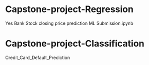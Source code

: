 # Capstone-project-Regression
Yes Bank Stock closing price prediction ML Submission.ipynb
# Capstone-project-Classification
Credit_Card_Default_Prediction
